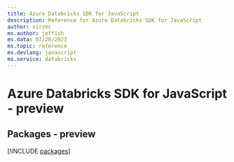 ```yaml
---
title: Azure Databricks SDK for JavaScript
description: Reference for Azure Databricks SDK for JavaScript
author: xirzec
ms.author: jeffish
ms.data: 07/20/2023
ms.topic: reference
ms.devlang: javascript
ms.service: databricks
---
```

# Azure Databricks SDK for JavaScript - preview
## Packages - preview
[!INCLUDE [packages](databricks-index.md)]